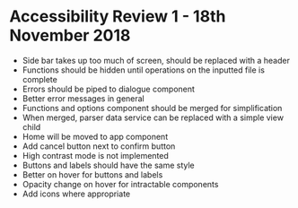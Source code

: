 # Accessibility Review 1 - 18th November 2018

* Side bar takes up too much of screen, should be replaced with a header
* Functions should be hidden until operations on the inputted file is complete
* Errors should be piped to dialogue component
* Better error messages in general
* Functions and options component should be merged for simplification
* When merged, parser data service can be replaced with a simple view child
* Home will be moved to app component
* Add cancel button next to confirm button
* High contrast mode is not implemented
* Buttons and labels should have the same style
* Better on hover for buttons and labels
* Opacity change on hover for intractable components
* Add icons where appropriate

